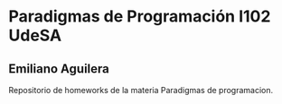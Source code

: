 # Paradigmas de Programación I102 UdeSA
## Emiliano Aguilera
Repositorio de homeworks de la materia Paradigmas de programacion.



